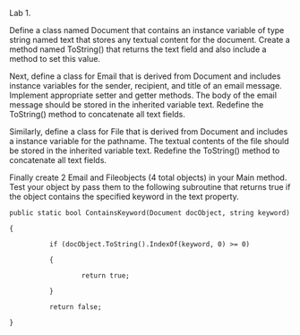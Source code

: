 Lab 1.

  Define a class named Document that contains an instance variable of type string named text that stores any textual content for the document.  Create a method named ToString() that returns the text field and also include a method to set this value.

  Next, define a class for Email that is derived from Document and includes instance variables for the sender, recipient, and title of an email message. Implement appropriate setter and getter methods.  The body of the email message should be stored in the inherited variable text.  Redefine the ToString() method to concatenate all text fields.

  Similarly, define a class for File that is derived from Document and includes a instance variable for the pathname.  The textual contents of the file should be stored in the inherited variable text. Redefine the ToString() method to concatenate all text fields.

  Finally create 2 Email and Fileobjects (4 total objects) in your Main method.  Test your object by pass them to the following subroutine that returns true if the object contains the specified keyword in the text property.
  
  ```
  public static bool ContainsKeyword(Document docObject, string keyword)

 {

            if (docObject.ToString().IndexOf(keyword, 0) >= 0)

            {

                    return true;

            }

            return false;

 }
  ```
